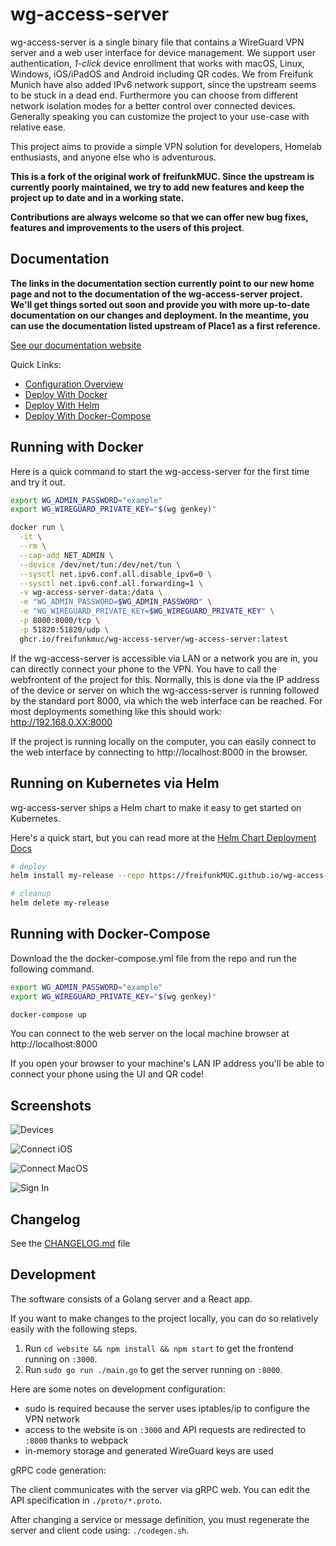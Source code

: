 # wg-access-server

wg-access-server is a single binary file that contains a WireGuard
VPN server and a web user interface for device management. We support user authentication,
_1-click_ device enrollment that works with macOS, Linux, Windows, iOS/iPadOS and Android
including QR codes. We from Freifunk Munich have also added IPv6 network support, since the upstream seems to be stuck in a dead end. Furthermore you can choose from different network isolation modes for a
better control over connected devices. Generally speaking you can customize the project to your use-case with relative ease.

This project aims to provide a simple VPN solution for developers,
Homelab enthusiasts, and anyone else who is adventurous.


**This is a fork of the original work of freifunkMUC. Since the upstream is currently poorly maintained, we try to add new features and keep the project up to date and in a working state.**

**Contributions are always welcome so that we can offer new bug fixes, features and improvements to the users of this project**.

## Documentation

**The links in the documentation section currently point to our new home page and not to the documentation of the wg-access-server project. We'll get things sorted out soon and provide you with more up-to-date documentation on our changes and deployment. In the meantime, you can use the documentation listed upstream of Place1 as a first reference.**

[See our documentation website](https://wg-access-server.github.io/wg-access-server/)

Quick Links:

- [Configuration Overview](https://wg-access-server.github.io/wg-access-server/2-configuration/)
- [Deploy With Docker](https://wg-access-server.github.io/wg-access-server/deployment/1-docker/)
- [Deploy With Helm](https://wg-access-server.github.io/wg-access-server/deployment/2-docker-compose/)
- [Deploy With Docker-Compose](https://wg-access-server.github.io/wg-access-server/deployment/2-docker-compose/)

## Running with Docker

Here is a quick command to start the wg-access-server for the first time and try it out.

```bash
export WG_ADMIN_PASSWORD="example"
export WG_WIREGUARD_PRIVATE_KEY="$(wg genkey)"

docker run \
  -it \
  --rm \
  --cap-add NET_ADMIN \
  --device /dev/net/tun:/dev/net/tun \
  --sysctl net.ipv6.conf.all.disable_ipv6=0 \
  --sysctl net.ipv6.conf.all.forwarding=1 \
  -v wg-access-server-data:/data \
  -e "WG_ADMIN_PASSWORD=$WG_ADMIN_PASSWORD" \
  -e "WG_WIREGUARD_PRIVATE_KEY=$WG_WIREGUARD_PRIVATE_KEY" \
  -p 8000:8000/tcp \
  -p 51820:51820/udp \
  ghcr.io/freifunkmuc/wg-access-server/wg-access-server:latest
```

If the wg-access-server is accessible via LAN or a network you are in, you can directly connect your phone to the VPN. You have to call the webfrontent of the project for this. Normally, this is done via the IP address of the device or server on which the wg-access-server is running followed by the standard port 8000, via which the web interface can be reached. For most deployments something like this should work: http://192.168.0.XX:8000

If the project is running locally on the computer, you can easily connect to the web interface by connecting to http://localhost:8000 in the browser.

## Running on Kubernetes via Helm

wg-access-server ships a Helm chart to make it easy to get started on
Kubernetes.

Here's a quick start, but you can read more at the [Helm Chart Deployment Docs](https://freifunkMUC.github.io/wg-access-server/deployment/3-kubernetes/)

```bash
# deploy
helm install my-release --repo https://freifunkMUC.github.io/wg-access-server wg-access-server

# cleanup
helm delete my-release
```

## Running with Docker-Compose

Download the the docker-compose.yml file from the repo and run the following command.

```bash
export WG_ADMIN_PASSWORD="example"
export WG_WIREGUARD_PRIVATE_KEY="$(wg genkey)"

docker-compose up
```

You can connect to the web server on the local machine browser at http://localhost:8000

If you open your browser to your machine's LAN IP address you'll be able
to connect your phone using the UI and QR code!

## Screenshots

![Devices](https://github.com/freifunkMUC/wg-access-server/raw/master/screenshots/devices.png)

![Connect iOS](https://github.com/freifunkMUC/wg-access-server/raw/master/screenshots/connect-mobile.png)

![Connect MacOS](https://github.com/freifunkMUC/wg-access-server/raw/master/screenshots/connect-desktop.png)

![Sign In](https://github.com/freifunkMUC/wg-access-server/raw/master/screenshots/signin.png)

## Changelog

See the [CHANGELOG.md](https://github.com/freifunkMUC/wg-access-server/blob/master/CHANGELOG.md) file

## Development

The software consists of a Golang server and a React app.

If you want to make changes to the project locally, you can do so relatively easily with the following steps.

1. Run `cd website && npm install && npm start` to get the frontend running on `:3000`.
2. Run `sudo go run ./main.go` to get the server running on `:8000`.

Here are some notes on development configuration:

- sudo is required because the server uses iptables/ip to configure the VPN network
- access to the website is on `:3000` and API requests are redirected to `:8000` thanks to webpack
- in-memory storage and generated WireGuard keys are used

gRPC code generation:

The client communicates with the server via gRPC web. You can edit the API specification in `./proto/*.proto`.

After changing a service or message definition, you must regenerate the server and client code using: `./codegen.sh`.
